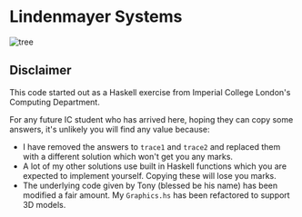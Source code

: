 # Lindenmayer Systems

![tree](./tree.gif)

## Disclaimer
This code started out as a Haskell exercise from Imperial College London's Computing Department.

For any future IC student who has arrived here, hoping they can copy some answers, it's unlikely you will find any value because:

- I have removed the answers to `trace1` and `trace2` and replaced them with a different solution which won't get you any marks.
- A lot of my other solutions use built in Haskell functions which you are expected to implement yourself. Copying these will lose you marks.
- The underlying code given by Tony (blessed be his name) has been modified a fair amount. My `Graphics.hs` has been refactored to support 3D models.
